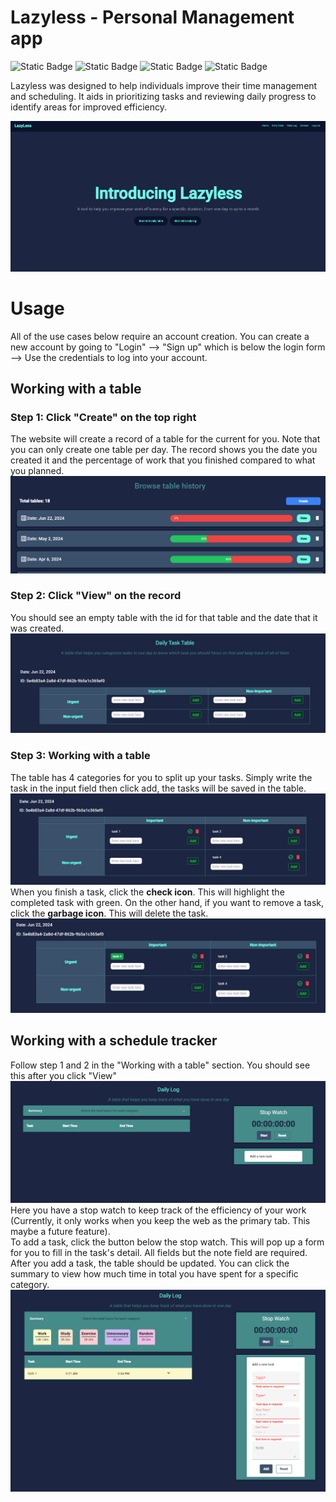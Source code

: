 # Lazyless - Personal Management app
![Static Badge](https://img.shields.io/badge/Angular-red?style=for-the-badge&logo=angular)
![Static Badge](https://img.shields.io/badge/MongoDB-brightgreen?style=for-the-badge&logo=MongoDB)
![Static Badge](https://img.shields.io/badge/Express.js-green?style=for-the-badge&logo=Express.js)
![Static Badge](https://img.shields.io/badge/TailwindCSS-blue?style=for-the-badge&logo=tailwindcss)

Lazyless was designed to help individuals improve their time management and scheduling. It aids in prioritizing tasks and reviewing daily progress to identify areas for improved efficiency.

![Home page](images/image.png)

# Usage
All of the use cases below require an account creation. You can create a new account by going to "Login" --> "Sign up" which is below the login form --> Use the credentials to log into your account.
## Working with a table
### Step 1: Click "Create" on the top right
The website will create a record of a table for the current for you. Note that you can only create one table per day. The record shows you the date you created it and the percentage of work that you finished compared to what you planned. 
 ![Result of step 1](images/step1.png)
### Step 2: Click "View" on the record
You should see an empty table with the id for that table and the date that it was created.
 ![When enter step 2](images/step2.1.png)

### Step 3: Working with a table
The table has 4 categories for you to split up your tasks. Simply write the task in the input field then click add, the tasks will be saved in the table.
 ![Step 3.1](images/step3.1.png)
 When you finish a task, click the <b>check icon</b>. This will highlight the completed task with green. On the other hand, if you want to remove a task, click the <b>garbage icon</b>. This will delete the task.
 ![Step 3.2](images/step3.2.png)
## Working with a schedule tracker
Follow step 1 and 2 in the "Working with a table" section. You should see this after you click "View"
 ![Step 4.1](images/step4.1.png)
 Here you have a stop watch to keep track of the efficiency of your work (Currently, it only works when you keep the web as the primary tab. This maybe a future feature). <br/>
 To add a task, click the button below the stop watch. This will pop up a form for you to fill in the task's detail. All fields but the note field are required. After you add a task, the table should be updated. You can click the summary to view how much time in total you have spent for a specific category.
 ![Step 4.2](images/step4.2.png)